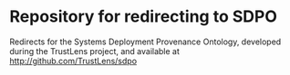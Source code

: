 Repository for redirecting to SDPO
===================

Redirects for the Systems Deployment Provenance Ontology, developed during the TrustLens project, and available at http://github.com/TrustLens/sdpo
